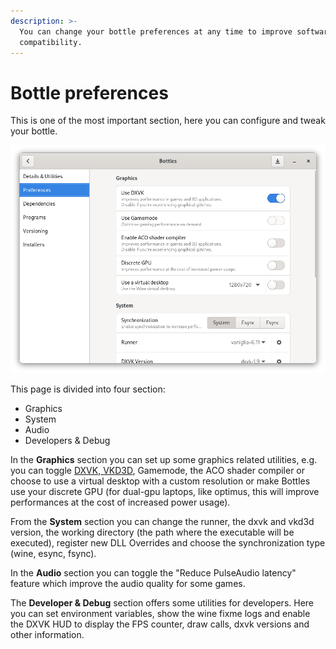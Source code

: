 ```yaml
---
description: >-
  You can change your bottle preferences at any time to improve software
  compatibility.
---
```


# Bottle preferences

This is one of the most important section, here you can configure and tweak your bottle.

![Bottle preferences](../.gitbook/assets/image%20%2827%29.png)

This page is divided into four section:

* Graphics
* System
* Audio
* Developers & Debug

In the **Graphics** section you can set up some graphics related utilities, e.g. you can toggle [DXVK, VKD3D](../components/dxvk.md), Gamemode, the ACO shader compiler or choose to use a virtual desktop with a custom resolution or make Bottles use your discrete GPU \(for dual-gpu laptops, like optimus, this will improve performances at the cost of increased power usage\).

From the **System** section you can change the runner, the dxvk and vkd3d version, the working directory \(the path where the executable will be executed\), register new DLL Overrides and choose the synchronization type \(wine, esync, fsync\).

In the **Audio** section you can toggle the "Reduce PulseAudio latency" feature which improve the audio quality for some games.

The **Developer & Debug** section offers some utilities for developers. Here you can set environment variables, show the wine fixme logs and enable the DXVK HUD to display the FPS counter, draw calls, dxvk versions and other information.

